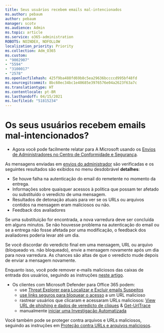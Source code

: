 ```yaml
---
title: Seus usuários recebem emails mal-intencionados
ms.author: pebaum
author: pebaum
manager: scotv
ms.audience: Admin
ms.topic: article
ms.service: o365-administration
ROBOTS: NOINDEX, NOFOLLOW
localization_priority: Priority
ms.collection: Adm_O365
ms.custom:
- "9002907"
- "5594"
- "3100017"
- "2578"
ms.openlocfilehash: 425f9ba488fd69b8c5ea29636bccccd995bf48fd
ms.sourcegitcommit: 8bc60ec34bc1e40685e3976576e04a2623f63a7c
ms.translationtype: HT
ms.contentlocale: pt-BR
ms.lasthandoff: 04/15/2021
ms.locfileid: "51815234"
---
```

# <a name="did-your-users-receive-malicious-email"></a>Os seus usuários recebem emails mal-intencionados?

- Agora você pode facilmente relatar para A Microsoft usando os [Envios de Administradores no Centro de Conformidade e Segurança](https://sip.protection.office.com/reportsubmission).

As mensagens enviadas em [envios do administrador](https://sip.protection.office.com/reportsubmission) são verificadas e os seguintes resultados são exibidos no menu desdobrável **detalhes**:

- Se houve falha na autenticação do email do remetente no momento da entrega.
- Informações sobre quaisquer acessos à política que possam ter afetado ou substituído o veredicto de uma mensagem.
- Resultados de detonação atuais para ver se os URLs ou arquivos contidos na mensagem eram maliciosos ou não.
- Feedback dos avaliadores

Se uma substituição for encontrada, a nova varredura deve ser concluída em alguns minutos. Se não houvesse problema na autenticação do email ou se a entrega não fosse afetada por uma modificação, o feedback dos avaliadores poderia levar até um dia.

Se você discordar do veredicto final em uma mensagem, URL ou arquivo (bloqueado vs. não bloqueado), envie a mensagem novamente após um dia para nova varredura. As chances são altas de que o veredicto mude depois de enviar a mensagem novamente.

Enquanto isso, você pode remover e-mails maliciosos das caixas de entrada dos usuários, seguindo as instruções [neste artigo](https://docs.microsoft.com/microsoft-365/compliance/search-for-and-delete-messages-in-your-organization).

- Os clientes com Microsoft Defender para Office 365 podem:
    - use [Threat Explorer para Localizar e Excluir emails Suspeitos](https://docs.microsoft.com/microsoft-365/security/office-365-security/investigate-malicious-email-that-was-delivered)
    - [use links seguros para bloquear o acesso](https://docs.microsoft.com/microsoft-365/security/office-365-security/atp-safe-links) a um URL malicioso
    - rastrear usuários que clicaram e acessaram URLs maliciosos: [View URL de phishing e dados de veredicto de cliques](https://docs.microsoft.com/microsoft-365/security/office-365-security/threat-explorer) & [Get-UrlTrace](https://docs.microsoft.com/powershell/module/exchange/get-urltrace)
    - manualmente [iniciar uma Investigação Automatizada](https://docs.microsoft.com/microsoft-365/security/office-365-security/automated-investigation-response-office)

Você também pode se proteger contra arquivos e URLs maliciosos, seguindo as instruções em [Proteção contra URLs e arquivos maliciosos](https://docs.microsoft.com/microsoft-365/security/office-365-security/protect-against-threats).